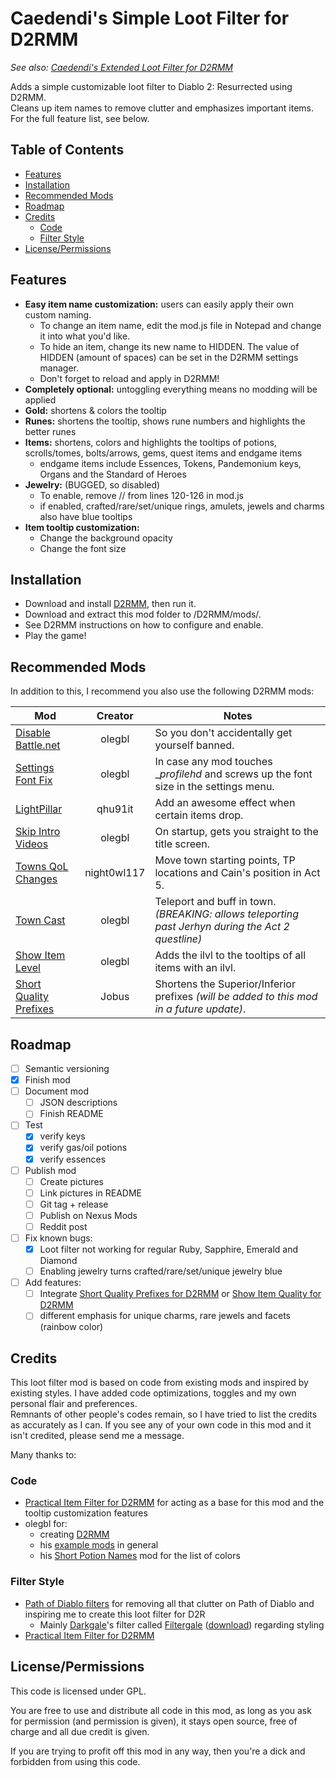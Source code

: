 # Caedendi's Simple Loot Filter for D2RMM

_See also: [Caedendi's Extended Loot Filter for D2RMM](https://github.com/Caedendi/D2RMM-Loot-Filter-Extended)_

Adds a simple customizable loot filter to Diablo 2: Resurrected using D2RMM. <br>
Cleans up item names to remove clutter and emphasizes important items. For the full feature list, see below.

## Table of Contents

- [Features](#features)
- [Installation](#installation)
- [Recommended Mods](#recommended-mods)
- [Roadmap](#roadmap)
- [Credits](#credits)
  - [Code](#code)
  - [Filter Style](#filter-style)
- [License/Permissions](#licensepermissions)

## Features

- **Easy item name customization:** users can easily apply their own custom naming.
  - To change an item name, edit the mod.js file in Notepad and change it into what you'd like.
  - To hide an item, change its new name to HIDDEN. The value of HIDDEN (amount of spaces) can be set in the D2RMM settings manager.
  - Don't forget to reload and apply in D2RMM!
- **Completely optional:** untoggling everything means no modding will be applied
- **Gold:** shortens & colors the tooltip
- **Runes:** shortens the tooltip, shows rune numbers and highlights the better runes
- **Items:** shortens, colors and highlights the tooltips of potions, scrolls/tomes, bolts/arrows, gems, quest items and endgame items
  - endgame items include Essences, Tokens, Pandemonium keys, Organs and the Standard of Heroes
- **Jewelry:** (BUGGED, so disabled)
  - To enable, remove // from lines 120-126 in mod.js
  - if enabled, crafted/rare/set/unique rings, amulets, jewels and charms also have blue tooltips
- **Item tooltip customization:**
  - Change the background opacity
  - Change the font size

## Installation

- Download and install [D2RMM](https://www.nexusmods.com/diablo2resurrected/mods/169), then run it.
- Download and extract this mod folder to /D2RMM/mods/.
- See D2RMM instructions on how to configure and enable.
- Play the game!

## Recommended Mods

In addition to this, I recommend you also use the following D2RMM mods:

| Mod                                                                             |   Creator   | Notes                                                                                              |
|---------------------------------------------------------------------------------|:-----------:|----------------------------------------------------------------------------------------------------|
| [Disable Battle.net](https://github.com/olegbl/d2rmm.mods)                      |   olegbl    | So you don't accidentally get yourself banned.                                                     |
| [Settings Font Fix](https://www.nexusmods.com/diablo2resurrected/mods/200)      |   olegbl    | In case any mod touches __profilehd_ and screws up the font size in the settings menu.             |
| [LightPillar](https://www.nexusmods.com/diablo2resurrected/mods/197)            |   qhu91it   | Add an awesome effect when certain items drop.                                                     |
| [Skip Intro Videos](https://www.nexusmods.com/diablo2resurrected/mods/179)      |   olegbl    | On startup, gets you straight to the title screen.                                                 |
| [Towns QoL Changes](https://www.nexusmods.com/diablo2resurrected/mods/310)      | night0wl117 | Move town starting points, TP locations and Cain's position in Act 5.                              |
| [Town Cast](https://www.nexusmods.com/diablo2resurrected/mods/183)              |   olegbl    | Teleport and buff in town. _(BREAKING: allows teleporting past Jerhyn during the Act 2 questline)_ |
| [Show Item Level](https://www.nexusmods.com/diablo2resurrected/mods/174)        |   olegbl    | Adds the ilvl to the tooltips of all items with an ilvl.                                           |
| [Short Quality Prefixes](https://www.nexusmods.com/diablo2resurrected/mods/214) |    Jobus    | Shortens the Superior/Inferior prefixes _(will be added to this mod in a future update)_.          |


## Roadmap

- [ ] Semantic versioning
- [x] Finish mod
- [ ] Document mod
  - [ ] JSON descriptions
  - [ ] Finish README
- [ ] Test
  - [x] verify keys
  - [x] verify gas/oil potions
  - [x] verify essences
- [ ] Publish mod
  - [ ] Create pictures
  - [ ] Link pictures in README
  - [ ] Git tag + release
  - [ ] Publish on Nexus Mods
  - [ ] Reddit post
- [ ] Fix known bugs:
  - [x] Loot filter not working for regular Ruby, Sapphire, Emerald and Diamond
  - [ ] Enabling jewelry turns crafted/rare/set/unique jewelry blue
- [ ] Add features:
  - [ ] Integrate [Short Quality Prefixes for D2RMM](https://www.nexusmods.com/diablo2resurrected/mods/214/?tab=files&category=archived) or [Show Item Quality for D2RMM](https://www.nexusmods.com/diablo2resurrected/mods/351)
  - [ ] different emphasis for unique charms, rare jewels and facets (rainbow color)

## Credits

This loot filter mod is based on code from existing mods and inspired by existing styles. I have added code optimizations, toggles and my own personal flair and preferences. <br>
Remnants of other people's codes remain, so I have tried to list the credits as accurately as I can. If you see any of your own code in this mod and it isn't credited, please send me a message.

Many thanks to:

### Code
- [Practical Item Filter for D2RMM](https://www.nexusmods.com/diablo2resurrected/mods/317) for acting as a base for this mod and the tooltip customization features
- olegbl for:
  - creating [D2RMM](https://www.nexusmods.com/diablo2resurrected/mods/169)
  - his [example mods](https://github.com/olegbl/d2rmm.mods) in general
  - his [Short Potion Names](https://www.nexusmods.com/diablo2resurrected/mods/177) mod for the list of colors

### Filter Style
- [Path of Diablo filters](https://pathofdiablo.com/wiki/index.php?title=List_of_Loot_Filters) for removing all that clutter on Path of Diablo and inspiring me to create this loot filter for D2R
  - Mainly [Darkgale](https://www.twitch.tv/darkgale)'s filter called [Filtergale](https://www.reddit.com/r/pathofdiablo/comments/i9hdw7/filtergale/) ([download](https://greendu.de/s/ZbDwHekAg3rmeRB/download?path=%2F&files=item.filter)) regarding styling
- [Practical Item Filter for D2RMM](https://www.nexusmods.com/diablo2resurrected/mods/317)

## License/Permissions

This code is licensed under GPL. 

You are free to use and distribute all code in this mod, as long as you ask for permission (and permission is given), it stays open source, free of charge and all due credit is given. 

If you are trying to profit off this mod in any way, then you're a dick and forbidden from using this code.